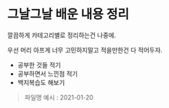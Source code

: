 # 그날그날 배운 내용 정리

깔끔하게 카테고리별로 정리하는건 나중에.

우선 머리 아프게 너무 고민하지말고 적을만한건 다 적어두자.

- 공부한 것들 적기
- 공부하면서 느낀점 적기
- 백지복습도 해보기

> 파일명 예시 : 2021-01-20


